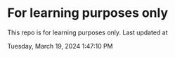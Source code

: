 # For learning purposes only
This repo is for learning purposes only.
Last updated at

Tuesday, March 19, 2024 1:47:10 PM

